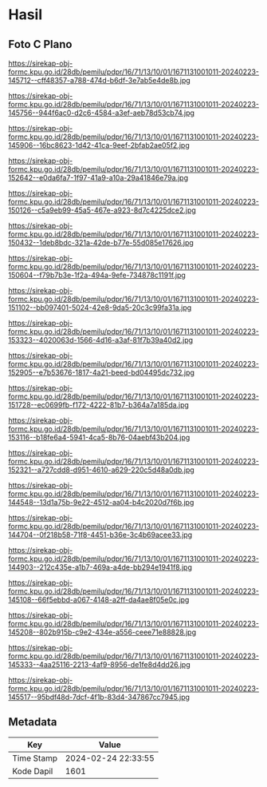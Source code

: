 # Hasil

## Foto C Plano

https://sirekap-obj-formc.kpu.go.id/28db/pemilu/pdpr/16/71/13/10/01/1671131001011-20240223-145712--cff48357-a788-474d-b6df-3e7ab5e4de8b.jpg

https://sirekap-obj-formc.kpu.go.id/28db/pemilu/pdpr/16/71/13/10/01/1671131001011-20240223-145756--944f6ac0-d2c6-4584-a3ef-aeb78d53cb74.jpg

https://sirekap-obj-formc.kpu.go.id/28db/pemilu/pdpr/16/71/13/10/01/1671131001011-20240223-145906--16bc8623-1d42-41ca-9eef-2bfab2ae05f2.jpg

https://sirekap-obj-formc.kpu.go.id/28db/pemilu/pdpr/16/71/13/10/01/1671131001011-20240223-152642--e0da6fa7-1f97-41a9-a10a-29a41846e79a.jpg

https://sirekap-obj-formc.kpu.go.id/28db/pemilu/pdpr/16/71/13/10/01/1671131001011-20240223-150126--c5a9eb99-45a5-467e-a923-8d7c4225dce2.jpg

https://sirekap-obj-formc.kpu.go.id/28db/pemilu/pdpr/16/71/13/10/01/1671131001011-20240223-150432--1deb8bdc-321a-42de-b77e-55d085e17626.jpg

https://sirekap-obj-formc.kpu.go.id/28db/pemilu/pdpr/16/71/13/10/01/1671131001011-20240223-150604--f79b7b3e-1f2a-494a-9efe-734878c1191f.jpg

https://sirekap-obj-formc.kpu.go.id/28db/pemilu/pdpr/16/71/13/10/01/1671131001011-20240223-151102--bb097401-5024-42e8-9da5-20c3c99fa31a.jpg

https://sirekap-obj-formc.kpu.go.id/28db/pemilu/pdpr/16/71/13/10/01/1671131001011-20240223-153323--4020063d-1566-4d16-a3af-81f7b39a40d2.jpg

https://sirekap-obj-formc.kpu.go.id/28db/pemilu/pdpr/16/71/13/10/01/1671131001011-20240223-152905--e7b53676-1817-4a21-beed-bd04495dc732.jpg

https://sirekap-obj-formc.kpu.go.id/28db/pemilu/pdpr/16/71/13/10/01/1671131001011-20240223-151728--ec0699fb-f172-4222-81b7-b364a7a185da.jpg

https://sirekap-obj-formc.kpu.go.id/28db/pemilu/pdpr/16/71/13/10/01/1671131001011-20240223-153116--b18fe6a4-5941-4ca5-8b76-04aebf43b204.jpg

https://sirekap-obj-formc.kpu.go.id/28db/pemilu/pdpr/16/71/13/10/01/1671131001011-20240223-152321--a727cdd8-d951-4610-a629-220c5d48a0db.jpg

https://sirekap-obj-formc.kpu.go.id/28db/pemilu/pdpr/16/71/13/10/01/1671131001011-20240223-144548--13d1a75b-9e22-4512-aa04-b4c2020d7f6b.jpg

https://sirekap-obj-formc.kpu.go.id/28db/pemilu/pdpr/16/71/13/10/01/1671131001011-20240223-144704--0f218b58-71f8-4451-b36e-3c4b69acee33.jpg

https://sirekap-obj-formc.kpu.go.id/28db/pemilu/pdpr/16/71/13/10/01/1671131001011-20240223-144903--212c435e-a1b7-469a-a4de-bb294e1941f8.jpg

https://sirekap-obj-formc.kpu.go.id/28db/pemilu/pdpr/16/71/13/10/01/1671131001011-20240223-145108--66f5ebbd-a067-4148-a2ff-da4ae8f05e0c.jpg

https://sirekap-obj-formc.kpu.go.id/28db/pemilu/pdpr/16/71/13/10/01/1671131001011-20240223-145208--802b915b-c9e2-434e-a556-ceee71e88828.jpg

https://sirekap-obj-formc.kpu.go.id/28db/pemilu/pdpr/16/71/13/10/01/1671131001011-20240223-145333--4aa25116-2213-4af9-8956-de1fe8d4dd26.jpg

https://sirekap-obj-formc.kpu.go.id/28db/pemilu/pdpr/16/71/13/10/01/1671131001011-20240223-145517--95bdf48d-7dcf-4f1b-83d4-347867cc7945.jpg


## Metadata

| Key        | Value               |
| ---------- | ------------------- |
| Time Stamp | 2024-02-24 22:33:55 |
| Kode Dapil | 1601                |



